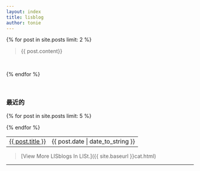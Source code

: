 ```yaml
---
layout: index
title: lisblog
author: tonie
---
```


{% for post in site.posts limit: 2 %}

> {{ post.content}}
</br>

{% endfor %}

<br/>

<h3>最近的</h3>
<table>
{% for post in site.posts limit: 5 %}

<tr>
	<td>
		<a href="{{ site.baseurl }}{{ post.url }}">{{ post.title }}</a>
	</td>
	<td>
		<label>{{ post.date | date_to_string }}</label>
	</td>
</tr>

{% endfor %}
</table>

> [View More LISblogs In LISt.]({{ site.baseurl }}cat.html)
-----------------------------------------------------------

